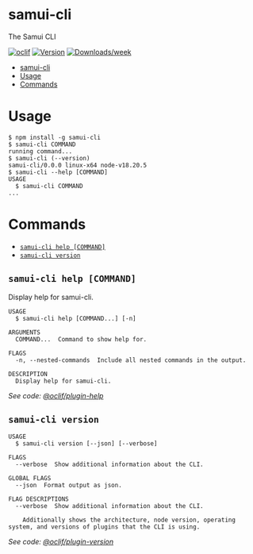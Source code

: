 # samui-cli

The Samui CLI

[![oclif](https://img.shields.io/badge/cli-oclif-brightgreen.svg)](https://oclif.io)
[![Version](https://img.shields.io/npm/v/samui-cli.svg)](https://npmjs.org/package/samui-cli)
[![Downloads/week](https://img.shields.io/npm/dw/samui-cli.svg)](https://npmjs.org/package/samui-cli)

<!-- toc -->
* [samui-cli](#samui-cli)
* [Usage](#usage)
* [Commands](#commands)
<!-- tocstop -->

# Usage

<!-- usage -->
```sh-session
$ npm install -g samui-cli
$ samui-cli COMMAND
running command...
$ samui-cli (--version)
samui-cli/0.0.0 linux-x64 node-v18.20.5
$ samui-cli --help [COMMAND]
USAGE
  $ samui-cli COMMAND
...
```
<!-- usagestop -->

# Commands

<!-- commands -->
* [`samui-cli help [COMMAND]`](#samui-cli-help-command)
* [`samui-cli version`](#samui-cli-version)

## `samui-cli help [COMMAND]`

Display help for samui-cli.

```
USAGE
  $ samui-cli help [COMMAND...] [-n]

ARGUMENTS
  COMMAND...  Command to show help for.

FLAGS
  -n, --nested-commands  Include all nested commands in the output.

DESCRIPTION
  Display help for samui-cli.
```

_See code: [@oclif/plugin-help](https://github.com/oclif/plugin-help/blob/v6.2.20/src/commands/help.ts)_

## `samui-cli version`

```
USAGE
  $ samui-cli version [--json] [--verbose]

FLAGS
  --verbose  Show additional information about the CLI.

GLOBAL FLAGS
  --json  Format output as json.

FLAG DESCRIPTIONS
  --verbose  Show additional information about the CLI.

    Additionally shows the architecture, node version, operating system, and versions of plugins that the CLI is using.
```

_See code: [@oclif/plugin-version](https://github.com/oclif/plugin-version/blob/v2.2.18/src/commands/version.ts)_
<!-- commandsstop -->
